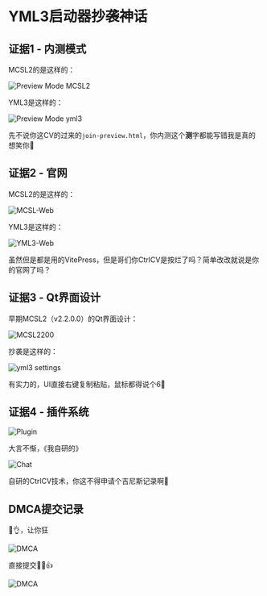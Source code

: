 # YML3启动器抄袭神话

## 证据1 - 内测模式

MCSL2的是这样的：

![Preview Mode MCSL2](https://images.mcsl.com.cn/dmca/text-mcsl.png)

YML3是这样的：

![Preview Mode yml3](https://images.mcsl.com.cn/dmca/text-yml.png)

先不说你这CV的过来的`join-preview.html`，你内测这个**测**字都能写错我是真的想笑你🤣

## 证据2 - 官网

MCSL2的是这样的：

![MCSL-Web](https://img.fastmirror.net/s/2024/02/03/65bd1e938f2c3.png)

YML3是这样的：

![YML3-Web](https://img.fastmirror.net/s/2024/02/03/65bd1edd12619.png)

虽然但是都是用的VitePress，但是哥们你CtrlCV是按烂了吗？简单改改就说是你的官网了吗？

## 证据3 - Qt界面设计

早期MCSL2（v2.2.0.0）的Qt界面设计：

![MCSL2200](https://img.fastmirror.net/s/2024/02/03/65bd1ccdc5b99.png)

抄袭是这样的：

![yml3 settings](https://images.mcsl.com.cn/dmca/qt_design.png)

有实力的，UI直接右键复制粘贴，鼠标都得说个6🤣

## 证据4 - 插件系统

![Plugin](https://images.mcsl.com.cn/dmca/plugin-json.png)

大言不惭，《我自研的》

![Chat](https://images.mcsl.com.cn/yml/yml-2.png)

自研的CtrlCV技术，你这不得申请个吉尼斯记录啊🤣

## DMCA提交记录

🤣👌，让你狂

![DMCA](https://images.mcsl.com.cn/dmca/dmca_reports.png)

直接提交🤣🤣👍

![DMCA](https://img.fastmirror.net/s/2024/02/03/65bd1f5bad662.png)
